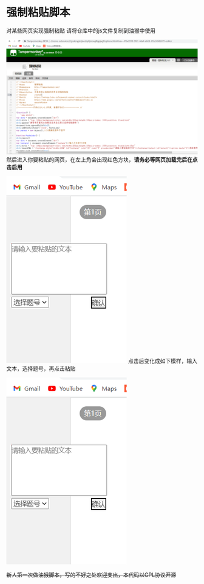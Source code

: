 # 强制粘贴脚本
对某些网页实现强制粘贴
请将仓库中的js文件复制到油猴中使用  

![tampermonkey](/docs/tampermonkey.png)
然后进入你要粘贴的网页，在左上角会出现红色方块，**请务必等网页加载完后在点击启用**  

![loading](/docs/image.png)
点击后变化成如下模样，输入文本，选择题号，再点击粘贴  

![loaded](/docs/image.png)  

~~新人第一次做油猴脚本，写的不好之处欢迎支出，本代码以GPL协议开源~~  
